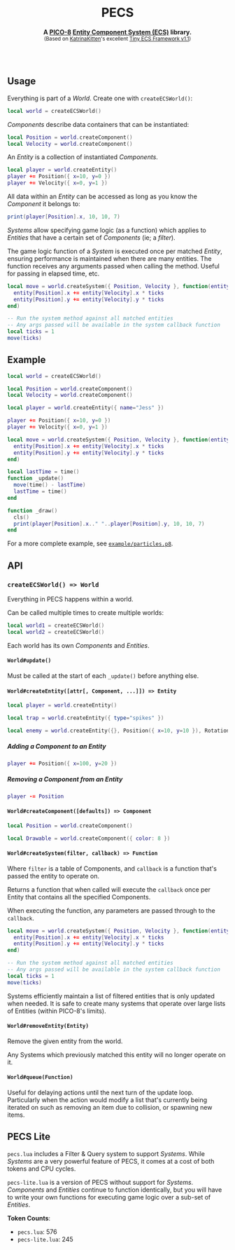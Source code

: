 <div align="center">
  <br>
  <h1>PECS</h1>
  <p>
    <b>A <a href="https://www.lexaloffle.com/pico-8.php">PICO-8</a> <a href="https://en.wikipedia.org/wiki/Entity_component_system">Entity Component System (ECS)</a> library.</b><br />
  <sup>(Based on <a href="https://www.lexaloffle.com/bbs/?uid=45947">KatrinaKitten</a>'s excellent <a href="https://www.lexaloffle.com/bbs/?tid=39021">Tiny ECS Framework v1.1</a>)</sup>
  </p>
  <br>
  <br>
</div>

## Usage

Everything is part of a _World_. Create one with `createECSWorld()`:

```lua
local world = createECSWorld()
```

_Components_ describe data containers that can be instantiated:

```lua
local Position = world.createComponent()
local Velocity = world.createComponent()
```

An _Entity_ is a collection of instantiated _Components_.

```lua
local player = world.createEntity()
player += Position({ x=10, y=0 })
player += Velocity({ x=0, y=1 })
```

All data within an _Entity_ can be accessed as long as you know the _Component_
it belongs to:

```lua
print(player[Position].x, 10, 10, 7)
```

_Systems_ allow specifying game logic (as a function) which applies to
_Entities_ that have a certain set of _Components_ (ie; a _filter_).

The game logic function of a _System_ is executed once per matched _Entity_,
ensuring performance is maintained when there are many entities.
The function receives any arguments passed when calling the method. Useful for
passing in elapsed time, etc.

```lua
local move = world.createSystem({ Position, Velocity }, function(entity, ticks)
  entity[Position].x += entity[Velocity].x * ticks
  entity[Position].y += entity[Velocity].y * ticks
end)

-- Run the system method against all matched entities
-- Any args passed will be available in the system callback function
local ticks = 1
move(ticks)
```

## Example

```lua
local world = createECSWorld()

local Position = world.createComponent()
local Velocity = world.createComponent()

local player = world.createEntity({ name="Jess" })

player += Position({ x=10, y=0 })
player += Velocity({ x=0, y=1 })

local move = world.createSystem({ Position, Velocity }, function(entity, ticks)
  entity[Position].x += entity[Velocity].x * ticks
  entity[Position].y += entity[Velocity].y * ticks
end)

local lastTime = time()
function _update()
  move(time() - lastTime)
  lastTime = time()
end

function _draw()
  cls()
  print(player[Position].x.." "..player[Position].y, 10, 10, 7)
end
```

For a more complete example, see [`example/particles.p8`](./example/particles.p8).

## API

### `createECSWorld() => World`

Everything in PECS happens within a world.

Can be called multiple times to create multiple worlds:

```lua
local world1 = createECSWorld()
local world2 = createECSWorld()
```

Each world has its own _Components_ and _Entities_.

#### `World#update()`

Must be called at the start of each `_update()` before anything else.

#### `World#createEntity([attr[, Component, ...]]) => Entity`

```lua
local player = world.createEntity()

local trap = world.createEntity({ type="spikes" })

local enemy = world.createEntity({}, Position({ x=10, y=10 }), Rotation({ angle=45 })
```

##### Adding a Component to an Entity

```lua
player += Position({ x=100, y=20 })
```

##### Removing a Component from an Entity

```lua
player -= Position
```

#### `World#createComponent([defaults]) => Component`

```lua
local Position = world.createComponent()

local Drawable = world.createComponent({ color: 8 })
```

#### `World#createSystem(filter, callback) => Function`

Where `filter` is a table of Components, and `callback` is a function that's
passed the entity to operate on.

Returns a function that when called will execute the `callback` once per Entity
that contains all the specified Components.

When executing the function, any parameters are passed through to the
`callback`.

```lua
local move = world.createSystem({ Position, Velocity }, function(entity, ticks)
  entity[Position].x += entity[Velocity].x * ticks
  entity[Position].y += entity[Velocity].y * ticks
end)

-- Run the system method against all matched entities
-- Any args passed will be available in the system callback function
local ticks = 1
move(ticks)
```

Systems efficiently maintain a list of filtered entities that is only updated
when needed. It is safe to create many systems that operate over large lists of
Entities (within PICO-8's limits).

#### `World#removeEntity(Entity)`

Remove the given entity from the world.

Any Systems which previously matched this entity will no longer operate on it.

#### `World#queue(Function)`

Useful for delaying actions until the next turn of the update loop.
Particularly when the action would modify a list that's currently being iterated
on such as removing an item due to collision, or spawning new items.

## PECS Lite

`pecs.lua` includes a Filter & Query system to support _Systems_. While
_Systems_ are a very powerful feature of PECS, it comes at a cost of both tokens
and CPU cycles.

`pecs-lite.lua` is a version of PECS without support for _Systems_. _Components_
and _Entities_ continue to function identically, but you will have to write your
own functions for executing game logic over a sub-set of _Entities_.

**Token Counts**:

- `pecs.lua`: 576
- `pecs-lite.lua`: 245
